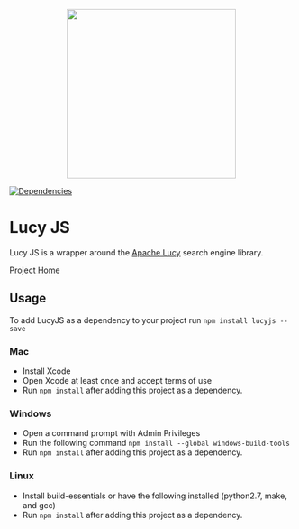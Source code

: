 <p align="center">
  <img src="https://i.imgur.com/N2JUrDr.png" width="300px"/>
</p>

[![Dependencies](https://david-dm.org/QuantamHD/LucyJS/.svg)](https://david-dm.org/QuantamHD/LucyJS/)

# Lucy JS
Lucy JS is a wrapper around the [Apache Lucy](https://lucy.apache.org) search engine library. 

[Project Home](https://github.com/QuantamHD/LucyJS)

## Usage

To add LucyJS as a dependency to your project run `npm install lucyjs --save`

### Mac
  * Install Xcode
  * Open Xcode at least once and accept terms of use
  * Run `npm install` after adding this project as a dependency.

### Windows
  * Open a command prompt with Admin Privileges
  * Run the following command `npm install --global windows-build-tools`
  * Run `npm install` after adding this project as a dependency.

### Linux
  * Install build-essentials or have the following installed (python2.7, make, and gcc)
  * Run `npm install` after adding this project as a dependency.
